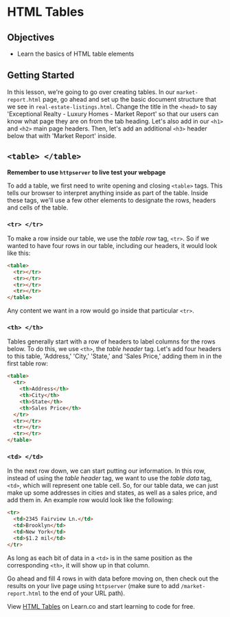 # HTML Tables

## Objectives

- Learn the basics of HTML table elements

## Getting Started

In this lesson, we're going to go over creating tables. In our
`market-report.html` page, go ahead and set up the basic document structure that
we see in `real-estate-listings.html`. Change the title in the `<head>` to say
'Exceptional Realty - Luxury Homes - Market Report' so that our users can know
what page they are on from the tab heading. Let's also add in our `<h1>` and
`<h2>` main page headers. Then, let's add an additional `<h3>` header below that
with 'Market Report' inside.

## `<table> </table>`

**Remember to use `httpserver` to live test your webpage**

To add a table, we first need to write opening and closing `<table>` tags. This
tells our browser to interpret anything inside as part of the table. Inside
these tags, we'll use a few other elements to designate the rows, headers and
cells of the table.

### `<tr> </tr>`

To make a row inside our table, we use the _table row_ tag, `<tr>`. So if we
wanted to have four rows in our table, including our headers, it would look
like this:

```HTML
<table>
  <tr></tr>
  <tr></tr>
  <tr></tr>
  <tr></tr>
</table>
```

Any content we want in a row would go inside that particular `<tr>`.

### `<th> </th>`

Tables generally start with a row of headers to label columns for the rows
below. To do this, we use `<th>`, the _table header_ tag. Let's add four
headers to this table, 'Address,' 'City,' 'State,' and 'Sales Price,' adding
them in in the first table row:

```HTML
<table>
  <tr>
    <th>Address</th>
    <th>City</th>
    <th>State</th>
    <th>Sales Price</th>
  </tr>
  <tr></tr>
  <tr></tr>
  <tr></tr>
</table>
```

### `<td> </td>`

In the next row down, we can start putting our information. In this row,
instead of using the _table header_ tag, we want to use the _table data_ tag,
`<td>`, which will represent one table cell. So, for our table data, we can
just make up some addresses in cities and states, as well as a sales price, and
add them in. An example row would look like the following:

```HTML
<tr>
  <td>2345 Fairview Ln.</td>
  <td>Brooklyn</td>
  <td>New York</td>
  <td>$1.2 mil</td>
</tr>
```

As long as each bit of data in a `<td>` is in the same position as the
corresponding `<th>`, it will show up in that column.

Go ahead and fill 4 rows in with data before moving on, then check out the
results on your live page using `httpserver` (make sure to add
`/market-report.html` to the end of your URL path).

<p data-visibility='hidden'>View <a href='https://learn.co/lessons/html-tables' title='HTML Tables'>HTML Tables</a> on Learn.co and start learning to code for free.</p>
